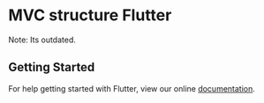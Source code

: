 # MVC structure Flutter

Note: Its outdated.

## Getting Started

For help getting started with Flutter, view our online
[documentation](https://flutter.io/).
